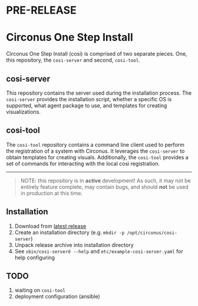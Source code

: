 # PRE-RELEASE

# Circonus One Step Install

Circonus One Step Install (cosi) is comprised of two separate pieces. One, this repository, the `cosi-server` and second, `cosi-tool`.

## cosi-server

This repository contains the server used during the installation process. The `cosi-server` provides the installation script, whether a specific OS is supported, what agent package to use, and templates for creating visualizations.

## cosi-tool

The `cosi-tool` repository contains a command line client used to perform the registration of a system with Circonus. It leverages the `cosi-server` to obtain templates for creating visuals. Additionally, the `cosi-tool` provides a set of commands for interacting with the local cosi registration.

---

> NOTE: this repository is in **active** development! As such, it may not be entirely feature complete, may contain bugs, and should **not** be used in production at this time.

## Installation

1. Download from [latest release](https://github.com/circonus-labs/cosi-server/releases/latest)
1. Create an installation directory (e.g. `mkdir -p /opt/circonus/cosi-server`)
1. Unpack release archive into installation directory
1. See `sbin/cosi-serverd --help` and `etc/example-cosi-server.yaml` for help configuring


## TODO

1. waiting on `cosi-tool`
1. deployment configuration (ansible)
